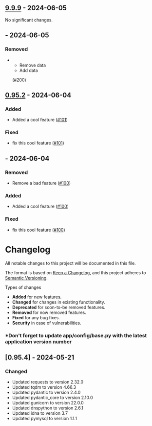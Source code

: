 ## [9.9.9](https://github.com:amirraouf/gh-workflow-changelog-merge/tree/9.9.9) - 2024-06-05


No significant changes.


## [](https://github.com:amirraouf/gh-workflow-changelog-merge/tree/) - 2024-06-05


### Removed

- - Remove data
  - Add data

  ([#200](https://angeiongroup.atlassian.net/browse/SOPS-200))


## [0.95.2](https://github.com:amirraouf/gh-workflow-changelog-merge/tree/0.95.2) - 2024-06-04


### Added

- Added a cool feature ([#101](https://angeiongroup.atlassian.net/browse/SOPS-101))

### Fixed

- fix this cool feature ([#101](https://angeiongroup.atlassian.net/browse/SOPS-101))


## [](https://github.com:amirraouf/gh-workflow-changelog-merge/tree/) - 2024-06-04


### Removed

- Remove a bad feature ([#100](https://angeiongroup.atlassian.net/browse/SOPS-100))

### Added

- Added a cool feature ([#100](https://angeiongroup.atlassian.net/browse/SOPS-100))

### Fixed

- fix this cool feature ([#100](https://angeiongroup.atlassian.net/browse/SOPS-100))


# Changelog

All notable changes to this project will be documented in this file.

The format is based on [Keep a Changelog](https://keepachangelog.com/en/1.0.0/),
and this project adheres to [Semantic Versioning](https://semver.org/spec/v2.0.0.html).

Types of changes
* **Added** for new features.
* **Changed** for changes in existing functionality.
* **Deprecated** for soon-to-be removed features.
* **Removed** for now removed features.
* **Fixed** for any bug fixes.
* **Security** in case of vulnerabilities.

### *Don't forget to update app/config/base.py with the latest application version number


## [0.95.4] - 2024-05-21
### Changed
- Updated requests to version 2.32.0
- Updated tqdm to version 4.66.3
- Updated pydantic to version 2.4.0
- Updated pydantic_core to version 2.10.0
- Updated gunicorn to version 22.0.0
- Updated dnspython to version 2.6.1
- Updated idna to version 3.7
- Updated pymysql to version 1.1.1

